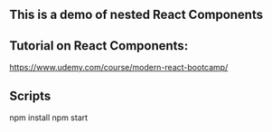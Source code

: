## This is a demo of nested React Components

## Tutorial on React Components:
https://www.udemy.com/course/modern-react-bootcamp/

## Scripts
npm install
npm start